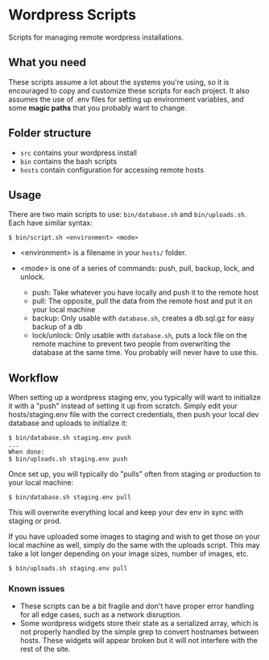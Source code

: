 # Wordpress Scripts
Scripts for managing remote wordpress installations.

## What you need
These scripts assume a lot about the systems you're using, so it is encouraged to copy and customize these scripts for each project. It also assumes the use of .env files for setting up environment variables, and some **magic paths** that you probably want to change.

## Folder structure
* ``src`` contains your wordpress install
* ``bin`` contains the bash scripts
* ``hosts`` contain configuration for accessing remote hosts

## Usage
There are two main scripts to use: ``bin/database.sh`` and ``bin/uploads.sh``. Each have similar syntax:
```
$ bin/script.sh <environment> <mode>
```
* \<environment\> is a filename in your ``hosts/`` folder.
* \<mode\> is one of a series of commands: push, pull, backup, lock, and unlock.
  
  * push: Take whatever you have locally and push it to the remote host
  * pull: The opposite, pull the data from the remote host and put it on your local machine
  * backup: Only usable with ``database.sh``, creates a db.sql.gz for easy backup of a db
  * lock/unlock: Only usable with `database.sh`, puts a lock file on the remote machine to prevent two people from overwriting the database at the same time. You probably will never have to use this.
  
## Workflow
When setting up a wordpress staging env, you typically will want to initialize it with a "push" instead of setting it up from scratch. Simply edit your hosts/staging.env file with the correct credentials, then push your local dev database and uploads to initialize it:

```
$ bin/database.sh staging.env push
...
When done:
$ bin/uploads.sh staging.env push
```

Once set up, you will typically do "pulls" often from staging or production to your local machine:
```
$ bin/database.sh staging.env pull
```
This will overwrite everything local and keep your dev env in sync with staging or prod.

If you have uploaded some images to staging and wish to get those on your local machine as well, simply do the same with the uploads script. This may take a lot longer depending on your image sizes, number of images, etc.

```
$ bin/uploads.sh staging.env pull
```

### Known issues
* These scripts can be a bit fragile and don't have proper error handling for all edge cases, such as a network disruption.
* Some wordpress widgets store their state as a serialized array, which is not properly handled by the simple grep to convert hostnames between hosts. These widgets will appear broken but it will not interfere with the rest of the site.
